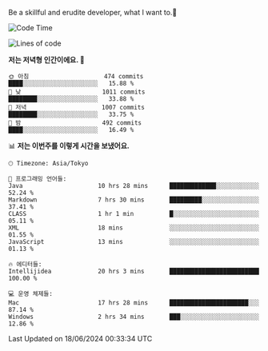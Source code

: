 Be a skillful and erudite developer, what I want to.👶

<!--START_SECTION:waka-->
![Code Time](http://img.shields.io/badge/Code%20Time-887%20hrs%2052%20mins-blue)

![Lines of code](https://img.shields.io/badge/%EC%A0%80%EB%8A%94%20%EC%97%AC%ED%83%9C%EA%B9%8C%EC%A7%80%20-2.3%20million%20%EC%A4%84%EC%9D%98%20%EC%BD%94%EB%93%9C%EB%A5%BC%20%EC%9E%91%EC%84%B1%ED%96%88%EC%96%B4%EC%9A%94.-blue)

**저는 저녁형 인간이에요. 🦉** 

```text
🌞 아침                     474 commits         ████░░░░░░░░░░░░░░░░░░░░░   15.88 % 
🌆 낮　                     1011 commits        ████████░░░░░░░░░░░░░░░░░   33.88 % 
🌃 저녁                     1007 commits        ████████░░░░░░░░░░░░░░░░░   33.75 % 
🌙 밤　                     492 commits         ████░░░░░░░░░░░░░░░░░░░░░   16.49 % 
```


📊 **저는 이번주를 이렇게 시간을 보냈어요.** 

```text
🕑︎ Timezone: Asia/Tokyo

💬 프로그래밍 언어들: 
Java                     10 hrs 28 mins      █████████████░░░░░░░░░░░░   52.24 % 
Markdown                 7 hrs 30 mins       █████████░░░░░░░░░░░░░░░░   37.41 % 
CLASS                    1 hr 1 min          █░░░░░░░░░░░░░░░░░░░░░░░░   05.11 % 
XML                      18 mins             ░░░░░░░░░░░░░░░░░░░░░░░░░   01.55 % 
JavaScript               13 mins             ░░░░░░░░░░░░░░░░░░░░░░░░░   01.13 % 

🔥 에디터들: 
Intellijidea             20 hrs 3 mins       █████████████████████████   100.00 % 

💻 운영 체제들: 
Mac                      17 hrs 28 mins      ██████████████████████░░░   87.14 % 
Windows                  2 hrs 34 mins       ███░░░░░░░░░░░░░░░░░░░░░░   12.86 % 
```


 Last Updated on 18/06/2024 00:33:34 UTC
<!--END_SECTION:waka-->
